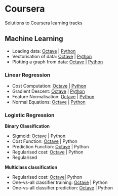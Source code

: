 # Coursera

Solutions to Coursera learning tracks


## Machine Learning

- Loading data: [Octave](https://github.com/ramyaragupathy/Coursera/blob/master/Machine%20Learning/ex1/ex1.m#L41) | [Python](https://github.com/ramyaragupathy/Coursera/blob/master/Machine%20Learning/ex1/ex1.py#L38)
- Vectorisation of data: [Octave](https://github.com/ramyaragupathy/Coursera/blob/master/Machine%20Learning/ex1/ex1.m#L42) | [Python](https://github.com/ramyaragupathy/Coursera/blob/master/Machine%20Learning/ex1/ex1.py#L39-L40)
- Plotting a graph from data: [Octave](https://github.com/ramyaragupathy/Coursera/blob/master/Machine%20Learning/ex1/plotData.m) | [Python](https://github.com/ramyaragupathy/Coursera/blob/master/Machine%20Learning/ex1/ex1.py#L39-L40)


### Linear Regression 

- Cost Computation: [Octave](https://github.com/ramyaragupathy/Coursera/blob/master/Machine%20Learning/ex1/computeCost.m) | [Python](https://github.com/ramyaragupathy/Coursera/blob/master/Machine%20Learning/ex1/ex1.py#L19-L22)
- Gradient Descent: [Octave](https://github.com/ramyaragupathy/Coursera/blob/master/Machine%20Learning/ex1/gradientDescent.m) | [Python](https://github.com/ramyaragupathy/Coursera/blob/master/Machine%20Learning/ex1/ex1.py#L25-L34)
- Feature Normalisation: [Octave](https://github.com/ramyaragupathy/Coursera/blob/master/Machine%20Learning/ex1/featureNormalize.m) | [Python](https://github.com/ramyaragupathy/Coursera/blob/master/Machine%20Learning/ex1/ex1_multi.py#L10-L22)
- Normal Equations: [Octave](https://github.com/ramyaragupathy/Coursera/blob/master/Machine%20Learning/ex1/normalEqn.m) |  [Python](https://github.com/ramyaragupathy/Coursera/blob/master/Machine%20Learning/ex1/ex1_multi.py#L25-L26)

### Logistic Regression

**Binary Classification**

- Sigmoid: [Octave](https://github.com/ramyaragupathy/Coursera/blob/master/Machine%20Learning/ex2/sigmoid.m) | Python
- Cost Function: [Octave](https://github.com/ramyaragupathy/Coursera/blob/master/Machine%20Learning/ex2/costFunction.m) | Python
- Prediction Function: [Octave](https://github.com/ramyaragupathy/Coursera/blob/master/Machine%20Learning/ex2/predict.m) | Python
- Regularised cost: [Octave](https://github.com/ramyaragupathy/Coursera/blob/master/Machine%20Learning/ex2/costFunctionReg.m) | Python
- Regularised 

**Multiclass classification**

- Regularised cost: [Octave](https://github.com/ramyaragupathy/Coursera/blob/master/Machine%20Learning/ex3/lrCostFunction.m)| Python
- One-vs-all classifier training: [Octave](https://github.com/ramyaragupathy/Coursera/blob/master/Machine%20Learning/ex3/oneVsAll.m) | Python
- One-vs-all classifier prediction: [Octave](https://github.com/ramyaragupathy/Coursera/blob/master/Machine%20Learning/ex3/predictOneVsAll.m) | Python



